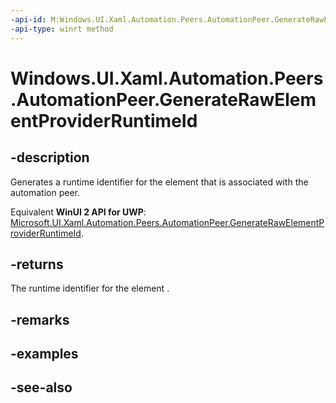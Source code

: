 ```yaml
---
-api-id: M:Windows.UI.Xaml.Automation.Peers.AutomationPeer.GenerateRawElementProviderRuntimeId
-api-type: winrt method
---
```


<!-- Method syntax
public Windows.UI.Xaml.Automation.Peers.RawElementProviderRuntimeId GenerateRawElementProviderRuntimeId()
-->

# Windows.UI.Xaml.Automation.Peers.AutomationPeer.GenerateRawElementProviderRuntimeId

## -description
Generates a runtime identifier for the element that is associated with the automation peer.

Equivalent **WinUI 2 API for UWP**: [Microsoft.UI.Xaml.Automation.Peers.AutomationPeer.GenerateRawElementProviderRuntimeId](/windows/winui/api/microsoft.ui.xaml.automation.peers.automationpeer.generaterawelementproviderruntimeid).

## -returns
The runtime identifier for the element .

## -remarks

## -examples

## -see-also
